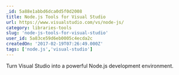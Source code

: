 ```yaml
---
_id: 5a88e1abbd6dca0d5f0d2008
title: Node.js Tools for Visual Studio
url: https://www.visualstudio.com/vs/node-js/
category: libraries-tools
slug: 'node-js-tools-for-visual-studio'
user_id: 5a83ce59d6eb0005c4ecda2c
createdOn: '2017-02-19T07:26:49.000Z'
tags: ['node.js','visual-studio']
---
```


Turn Visual Studio into a powerful Node.js development environment.
